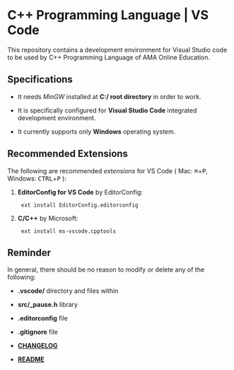 # C++ Programming Language | VS Code

This repository contains a development environment for Visual Studio code to be used by C++ Programming Language of AMA Online Education.

## Specifications

* It needs _MinGW_ installed at **C:/ root directory** in order to work.

* It is specifically configured for **Visual Studio Code** integrated development environment.

* It currently supports only **Windows** operating system.

## Recommended Extensions

The following are recommended _extensions_ for VS Code ( Mac: <kbd>&#8984;</kbd>+<kbd>P</kbd>, Windows: <kbd>CTRL</kbd>+<kbd>P</kbd> ):

1. **EditorConfig for VS Code** by EditorConfig:

        ext install EditorConfig.editorconfig

2. **C/C++** by Microsoft:

        ext install ms-vscode.cpptools

## Reminder

In general, there should be no reason to modify or delete any of the following:

  * **.vscode/** directory and files within

  * **src/_pause.h** library

  * **.editorconfig** file

  * **.gitignore** file

  * [**CHANGELOG**](/CHANGELOG.md)

  * [**README**](/README.md)
